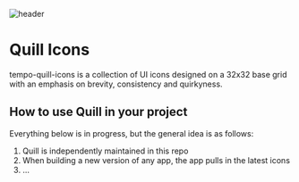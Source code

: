 ![header](https://user-images.githubusercontent.com/10330611/130638643-b85c8a19-11f2-4d7d-b098-d415807fbc9b.png)

# Quill Icons
tempo-quill-icons is a collection of UI icons designed on a 32x32 base grid with an emphasis on brevity, consistency and quirkyness.


## How to use Quill in your project
Everything below is in progress, but the general idea is as follows:
1. Quill is independently maintained in this repo
2. When building a new version of any app, the app pulls in the latest icons
3. ...
